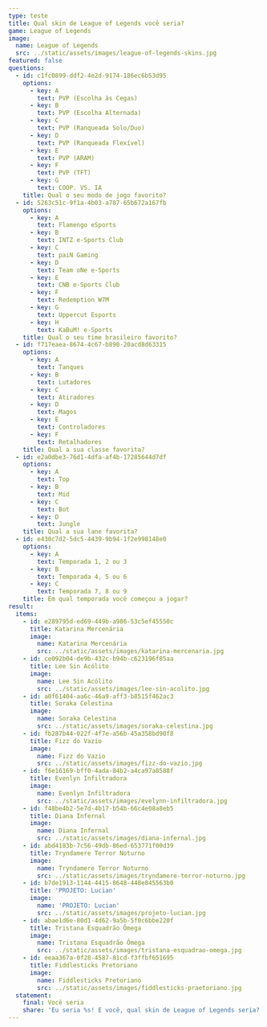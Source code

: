 ```yaml
---
type: teste
title: Qual skin de League of Legends você seria?
game: League of Legends
image:
  name: League of Legends
  src: ../static/assets/images/league-of-legends-skins.jpg
featured: false
questions:
  - id: c1fc0899-ddf2-4e2d-9174-186ec6b53d95
    options:
      - key: A
        text: PVP (Escolha às Cegas)
      - key: B
        text: PVP (Escolha Alternada)
      - key: C
        text: PVP (Ranqueada Solo/Duo)
      - key: D
        text: PVP (Ranqueada Flexível)
      - key: E
        text: PVP (ARAM)
      - key: F
        text: PVP (TFT)
      - key: G
        text: COOP. VS. IA
    title: Qual o seu modo de jogo favorito?
  - id: 5263c51c-9f1a-4b03-a787-65b672a167fb
    options:
      - key: A
        text: Flamengo eSports
      - key: B
        text: INTZ e-Sports Club
      - key: C
        text: paiN Gaming
      - key: D
        text: Team oNe e-Sports
      - key: E
        text: CNB e-Sports Club
      - key: F
        text: Redemption W7M
      - key: G
        text: Uppercut Esports
      - key: H
        text: KaBuM! e-Sports
    title: Qual o seu time brasileiro favorito?
  - id: f717eaea-8674-4c67-b890-20acd8d63315
    options:
      - key: A
        text: Tanques
      - key: B
        text: Lutadores
      - key: C
        text: Atiradores
      - key: D
        text: Magos
      - key: E
        text: Controladores
      - key: F
        text: Retalhadores
    title: Qual a sua classe favorita?
  - id: e2a0dbe3-76d1-4dfa-af4b-17285644d7df
    options:
      - key: A
        text: Top
      - key: B
        text: Mid
      - key: C
        text: Bot
      - key: D
        text: Jungle
    title: Qual a sua lane favorita?
  - id: e430c7d2-5dc5-4439-9b94-1f2e998148e0
    options:
      - key: A
        text: Temporada 1, 2 ou 3
      - key: B
        text: Temporada 4, 5 ou 6
      - key: C
        text: Temporada 7, 8 ou 9
    title: Em qual temporada você começou a jogar?
result:
  items:
    - id: e289795d-ed69-449b-a986-53c5ef45550c
      title: Katarina Mercenária
      image:
        name: Katarina Mercenária
        src: ../static/assets/images/katarina-mercenaria.jpg
    - id: ce092b04-de9b-432c-b94b-c623196f85aa
      title: Lee Sin Acólito
      image:
        name: Lee Sin Acólito
        src: ../static/assets/images/lee-sin-acolito.jpg
    - id: a0f61404-aa6c-46a9-aff3-b8515f462ac3
      title: Soraka Celestina
      image:
        name: Soraka Celestina
        src: ../static/assets/images/soraka-celestina.jpg
    - id: fb287b44-022f-4f7e-a56b-45a358bd90f8
      title: Fizz do Vazio
      image:
        name: Fizz do Vazio
        src: ../static/assets/images/fizz-do-vazio.jpg
    - id: f6e16169-bff0-4ada-84b2-a4ca97a8588f
      title: Evenlyn Infiltradora
      image:
        name: Evenlyn Infiltradora
        src: ../static/assets/images/evelynn-infiltradora.jpg
    - id: f48be4b2-5e7d-4b17-b54b-66c4e08a8eb5
      title: Diana Infernal
      image:
        name: Diana Infernal
        src: ../static/assets/images/diana-infernal.jpg
    - id: abd4183b-7c56-49db-86ed-653771f00d39
      title: Tryndamere Terror Noturno
      image:
        name: Tryndamere Terror Noturno
        src: ../static/assets/images/tryndamere-terror-noturno.jpg
    - id: b7de1913-1144-4415-8648-448e845563b0
      title: 'PROJETO: Lucian'
      image:
        name: 'PROJETO: Lucian'
        src: ../static/assets/images/projeto-lucian.jpg
    - id: abae1d6e-80d1-4d62-9a5b-5f0c6bbe220f
      title: Tristana Esquadrão Ômega
      image:
        name: Tristana Esquadrão Ômega
        src: ../static/assets/images/tristana-esquadrao-omega.jpg
    - id: eeaa367a-0f28-4587-81cd-f3ffbf651695
      title: Fiddlesticks Pretoriano
      image:
        name: Fiddlesticks Pretoriano
        src: ../static/assets/images/fiddlesticks-praetoriano.jpg
  statement:
    final: Você seria
    share: 'Eu seria %s! E você, qual skin de League of Legends seria?'
---
```


